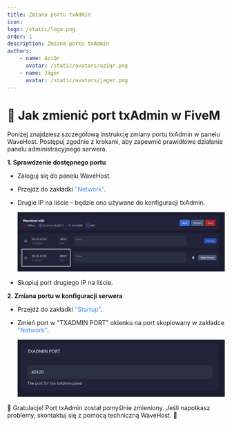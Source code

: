 ```yaml
---
title: Zmiana portu txAdmin
icon: 
logo: /static/logo.png
order: 1
description: Zmiana portu txAdmin
authors:
    - name: AziQr
      avatar: /static/avatars/aziqr.png
    - name: Jäger
      avatar: /static/avatars/jager.png
---
```


# 🔧 Jak zmienić port txAdmin w FiveM
Poniżej znajdziesz szczegółową instrukcję zmiany portu txAdmin w panelu WaveHost. Postępuj zgodnie z krokami, aby zapewnić prawidłowe działanie panelu administracyjnego serwera.

**1. Sprawdzenie dostępnego portu**
- Zaloguj się do panelu WaveHost.
- Przejdź do zakładki <span style="color:rgb(67, 136, 233);">"Network"</span>.
- Drugie IP na liście – będzie ono używane do konfiguracji txAdmin.

    ![](/static/fivem/portadmin1.png)

- Skopiuj port drugiego IP na liście.

**2. Zmiana portu w konfiguracji serwera**
- Przejdź do zakładki <span style="color:rgb(67, 136, 233);">"Startup"</span>.
- Zmień port w "TXADMIN PORT" okienku na port skopiowany w zakładce <span style="color:rgb(67, 136, 233);">"Network"</span>.
  
     ![](/static/fivem/portadmin2.png)
  

🎉 Gratulacje! Port txAdmin został pomyślnie zmieniony. Jeśli napotkasz problemy, skontaktuj się z pomocą techniczną WaveHost. 🚀
